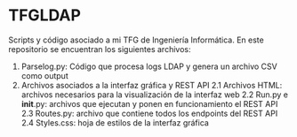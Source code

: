 # TFGLDAP
Scripts y código asociado a mi TFG de Ingeniería Informática.
En este repositorio se encuentran los siguientes archivos:
1. Parselog.py: Código que procesa logs LDAP y genera un archivo CSV como output
2. Archivos asociados a la interfaz gráfica y REST API
   2.1 Archivos HTML: archivos necesarios para la visualización de la interfaz web
   2.2 Run.py e __init__.py: archivos que ejecutan y ponen en funcionamiento el REST API
   2.3 Routes.py: archivo que contiene todos los endpoints del REST API
   2.4 Styles.css: hoja de estilos de la interfaz gráfica
